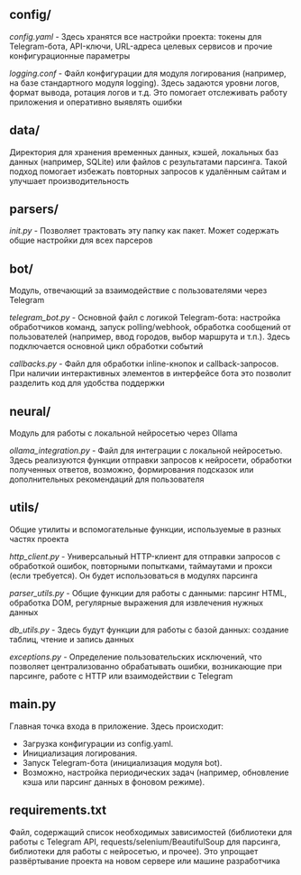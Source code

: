 ## **config/**
_config.yaml_ - Здесь хранятся все настройки проекта: токены для Telegram-бота, API-ключи, URL-адреса целевых сервисов и прочие конфигурационные параметры

_logging.conf_ - Файл конфигурации для модуля логирования (например, на базе стандартного модуля logging). Здесь задаются уровни логов, формат вывода, ротация логов и т.д. Это помогает отслеживать работу приложения и оперативно выявлять ошибки

## **data/**
Директория для хранения временных данных, кэшей, локальных баз данных (например, SQLite) или файлов с результатами парсинга. Такой подход помогает избежать повторных запросов к удалённым сайтам и улучшает производительность

## **parsers/**
_init.py_ - Позволяет трактовать эту папку как пакет. Может содержать общие настройки для всех парсеров

## **bot/**
Модуль, отвечающий за взаимодействие с пользователями через Telegram

_telegram_bot.py_ - Основной файл с логикой Telegram-бота: настройка обработчиков команд, запуск polling/webhook, обработка сообщений от пользователей (например, ввод городов, выбор маршрута и т.п.). Здесь подключается основной цикл обработки событий

_callbacks.py_ - Файл для обработки inline-кнопок и callback-запросов. При наличии интерактивных элементов в интерфейсе бота это позволит разделить код для удобства поддержки

## **neural/**
Модуль для работы с локальной нейросетью через Ollama

_ollama_integration.py_ - Файл для интеграции с локальной нейросетью. Здесь реализуются функции отправки запросов к нейросети, обработки полученных ответов, возможно, формирования подсказок или дополнительных рекомендаций для пользователя

## **utils/**
Общие утилиты и вспомогательные функции, используемые в разных частях проекта

_http_client.py_ - Универсальный HTTP-клиент для отправки запросов с обработкой ошибок, повторными попытками, таймаутами и прокси (если требуется). Он будет использоваться в модулях парсинга

_parser_utils.py_ - Общие функции для работы с данными: парсинг HTML, обработка DOM, регулярные выражения для извлечения нужных данных

_db_utils.py_ - Здесь будут функции для работы с базой данных: создание таблиц, чтение и запись данных

_exceptions.py_ - Определение пользовательских исключений, что позволяет централизованно обрабатывать ошибки, возникающие при парсинге, работе с HTTP или взаимодействии с Telegram

## **main.py**
Главная точка входа в приложение. Здесь происходит:
- Загрузка конфигурации из config.yaml.
- Инициализация логирования.
- Запуск Telegram-бота (инициализация модуля bot).
- Возможно, настройка периодических задач (например, обновление кэша или парсинг данных в фоновом режиме).

## **requirements.txt**
Файл, содержащий список необходимых зависимостей (библиотеки для работы с Telegram API, requests/selenium/BeautifulSoup для парсинга, библиотеки для работы с нейросетью, и прочее). Это упрощает развёртывание проекта на новом сервере или машине разработчика